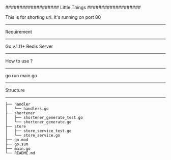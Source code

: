 ###################
Little Things
###################

This is for shorting url.
It's running on port 80

*******************
Requirement
*******************

Go v.1.11+
Redis Server

**************************
How to use ?
**************************

go run main.go

*******************
Structure
*******************
```
├── handler
│   └── handlers.go
├── shortener
│   ├── shortener_generate_test.go
│   └── shortener_generate.go
├── store
│   ├── store_service_test.go
│   └── store_service.go
├── go.mod
├── go.sum
├── main.go
└── README.md
```